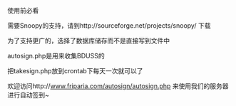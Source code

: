 使用前必看
 
需要Snoopy的支持，请到http://sourceforge.net/projects/snoopy/ 下载

为了支持更广的，选择了数据库储存而不是直接写到文件中

autosign.php是用来收集BDUSS的

把takesign.php放到crontab下每天一次就可以了

欢迎访问http://www.friparia.com/autosign/autosign.php 来使用我们的服务器进行自动签到~
